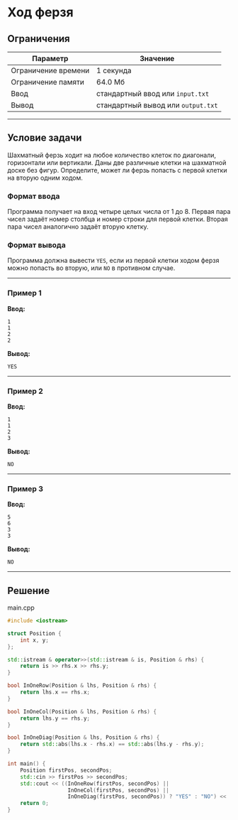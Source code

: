 # Ход ферзя

## Ограничения

| Параметр             | Значение            |
|----------------------|---------------------|
| Ограничение времени  | 1 секунда           |
| Ограничение памяти   | 64.0 Мб             |
| Ввод                 | стандартный ввод или `input.txt` |
| Вывод                | стандартный вывод или `output.txt` |

---

## Условие задачи

Шахматный ферзь ходит на любое количество клеток по диагонали, горизонтали или вертикали. Даны две различные клетки на шахматной доске без фигур. Определите, может ли ферзь попасть с первой клетки на вторую одним ходом.

### Формат ввода

Программа получает на вход четыре целых числа от 1 до 8. Первая пара чисел задаёт номер столбца и номер строки для первой клетки. Вторая пара чисел аналогично задаёт вторую клетку.

### Формат вывода

Программа должна вывести `YES`, если из первой клетки ходом ферзя можно попасть во вторую, или `NO` в противном случае.

---

### Пример 1

**Ввод:**
```
1
1
2
2
```

**Вывод:**
```
YES
```

---
### Пример 2

**Ввод:**
```
1
1
2
3
```

**Вывод:**
```
NO
```

---
### Пример 3

**Ввод:**
```
5
6
3
3
```

**Вывод:**
```
NO
```

---
## Решение

main.cpp
```cpp
#include <iostream>

struct Position {
    int x, y;
};

std::istream & operator>>(std::istream & is, Position & rhs) {
    return is >> rhs.x >> rhs.y;
}

bool InOneRow(Position & lhs, Position & rhs) {
    return lhs.x == rhs.x;
}

bool InOneCol(Position & lhs, Position & rhs) {
    return lhs.y == rhs.y;
}

bool InOneDiag(Position & lhs, Position & rhs) {
    return std::abs(lhs.x - rhs.x) == std::abs(lhs.y - rhs.y);
}

int main() {
    Position firstPos, secondPos;
    std::cin >> firstPos >> secondPos;
    std::cout << ((InOneRow(firstPos, secondPos) || 
                   InOneCol(firstPos, secondPos) || 
                   InOneDiag(firstPos, secondPos)) ? "YES" : "NO") << '\n';
    return 0;
}
```
